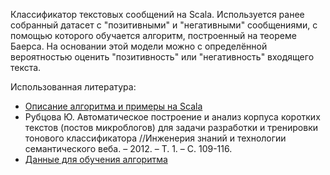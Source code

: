 Классификатор текстовых сообщений на Scala. Используется ранее собранный датасет с "позитивными" и "негативными" сообщениями, с помощью которого обучается алгоритм, построенный на теореме Баерса. На основании этой модели можно с определённой вероятностью оценить "позитивность" или "негативность" входящего текста.

Использованная литература:
- [Описание алгоритма и примеры на Scala](http://bazhenov.me/blog/2012/06/11/naive-bayes.html)
- Рубцова Ю. Автоматическое построение и анализ корпуса коротких текстов (постов микроблогов) для задачи разработки и тренировки тонового классификатора //Инженерия знаний и технологии семантического веба. – 2012. – Т. 1. – С. 109-116.
- [Данные для обучения алгоритма](http://study.mokoron.com)
